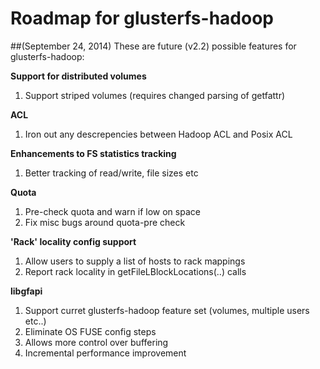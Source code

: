 # Roadmap for glusterfs-hadoop 
##(September 24, 2014)
These are future (v2.2) possible features for glusterfs-hadoop:

**Support for distributed volumes**
1. Support striped volumes (requires changed parsing of getfattr)

**ACL**
1. Iron out any descrepencies between Hadoop ACL and Posix ACL

**Enhancements to FS statistics tracking**
1. Better tracking of read/write, file sizes etc
	
**Quota**
1. Pre-check quota and warn if low on space
2. Fix misc bugs around quota-pre check

**'Rack' locality config support**
1. Allow users to supply a list of hosts to rack mappings
2. Report rack locality in getFileLBlockLocations(..) calls

**libgfapi**
1. Support curret glusterfs-hadoop feature set (volumes, multiple users etc..)
2. Eliminate OS FUSE config steps
3. Allows more control over buffering
4. Incremental performance improvement  